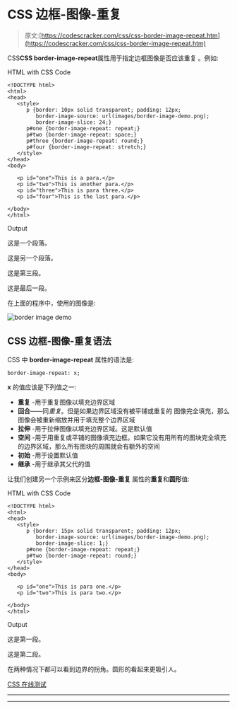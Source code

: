 # CSS 边框-图像-重复

> 原文:[https://codescracker.com/css/css-border-image-repeat.htm](https://codescracker.com/css/css-border-image-repeat.htm)

CSS**CSS border-image-repeat**属性用于指定边框图像是否应该重复 。例如:

HTML with CSS Code

```
<!DOCTYPE html>
<html>
<head>
   <style>
      p {border: 10px solid transparent; padding: 12px;
         border-image-source: url(images/border-image-demo.png);
         border-image-slice: 24;}
      p#one {border-image-repeat: repeat;}
      p#two {border-image-repeat: space;}
      p#three {border-image-repeat: round;}
      p#four {border-image-repeat: stretch;}
   </style>
</head>
<body>

   <p id="one">This is a para.</p>
   <p id="two">This is another para.</p>
   <p id="three">This is para three.</p>
   <p id="four">This is the last para.</p>

</body>
</html>
```

Output

这是一个段落。

这是另一个段落。

这是第三段。

这是最后一段。

在上面的程序中，使用的图像是:

![border image demo](../Images/d7692c7ea26025b3cb5f64fc95c589b7.png)

## CSS 边框-图像-重复语法

CSS 中 **border-image-repeat** 属性的语法是:

```
border-image-repeat: x;
```

**x** 的值应该是下列值之一:

*   **重复** -用于重复图像以填充边界区域
*   **回合**——同*重复*。但是如果边界区域没有被平铺或重复的 图像完全填充，那么图像会被重新缩放并用于填充整个边界区域
*   **拉伸** -用于拉伸图像以填充边界区域。这是默认值
*   **空间** -用于用重复或平铺的图像填充边框。如果它没有用所有的图块完全填充 的边界区域，那么所有图块的周围就会有额外的空间
*   **初始** -用于设置默认值
*   **继承** -用于继承其父代的值

让我们创建另一个示例来区分**边框-图像-重复** 属性的**重复**和**圆形**值:

HTML with CSS Code

```
<!DOCTYPE html>
<html>
<head>
   <style>
      p {border: 15px solid transparent; padding: 12px;
         border-image-source: url(images/border-image-demo.png);
         border-image-slice: 1;}
      p#one {border-image-repeat: repeat;}
      p#two {border-image-repeat: round;}
   </style>
</head>
<body>

   <p id="one">This is para one.</p>
   <p id="two">This is para two.</p>

</body>
</html>
```

Output

这是第一段。

这是第二段。

在两种情况下都可以看到边界的拐角。圆形的看起来更吸引人。

[CSS 在线测试](/exam/showtest.php?subid=5)

* * *

* * *